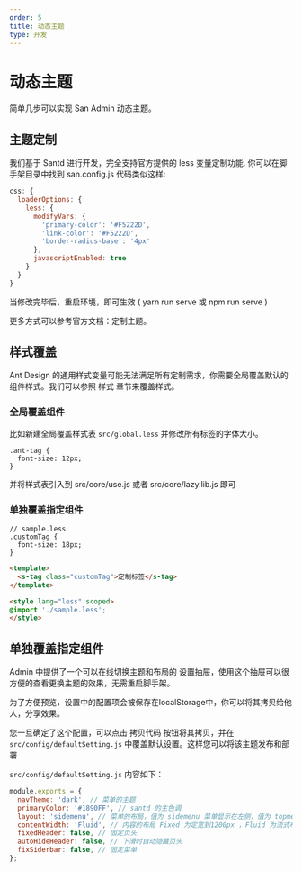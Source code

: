 ```yaml
---
order: 5
title: 动态主题
type: 开发
---
```


# 动态主题

简单几步可以实现 San Admin 动态主题。

## 主题定制 

我们基于 Santd 进行开发，完全支持官方提供的 less 变量定制功能. 你可以在脚手架目录中找到 san.config.js 代码类似这样:

```js
css: {
  loaderOptions: {
    less: {
      modifyVars: {
        'primary-color': '#F5222D',
        'link-color': '#F5222D',
        'border-radius-base': '4px'
      },
      javascriptEnabled: true
    }
  }
}
```
当修改完毕后，重启环境，即可生效 ( yarn run serve 或 npm run serve )

更多方式可以参考官方文档：定制主题。

## 样式覆盖 

Ant Design 的通用样式变量可能无法满足所有定制需求，你需要全局覆盖默认的组件样式。我们可以参照 样式 章节来覆盖样式。 

### 全局覆盖组件

比如新建全局覆盖样式表 `src/global.less` 并修改所有标签的字体大小。

```less
.ant-tag {
  font-size: 12px;
}
```
并将样式表引入到 src/core/use.js 或者 src/core/lazy.lib.js 即可

### 单独覆盖指定组件
```less
// sample.less
.customTag {
  font-size: 18px;
}
```

```html
<template>
  <s-tag class="customTag">定制标签</s-tag>
</template>

<style lang="less" scoped>
@import './sample.less';
</style>
```
## 单独覆盖指定组件

Admin 中提供了一个可以在线切换主题和布局的 设置抽屉，使用这个抽屉可以很方便的查看更换主题的效果，无需重启脚手架。

为了方便预览，设置中的配置项会被保存在localStorage中，你可以将其拷贝给他人，分享效果。

您一旦确定了这个配置，可以点击 拷贝代码 按钮将其拷贝，并在 `src/config/defaultSetting.js` 中覆盖默认设置。这样您可以将该主题发布和部署

`src/config/defaultSetting.js` 内容如下：

```js
module.exports = {
  navTheme: 'dark', // 菜单的主题
  primaryColor: '#1890FF', // santd 的主色调
  layout: 'sidemenu', // 菜单的布局，值为 sidemenu 菜单显示在左侧，值为 topmenu 菜单显示在顶部
  contentWidth: 'Fluid', // 内容的布局 Fixed 为定宽到1200px ，Fluid 为流式布局。
  fixedHeader: false, // 固定页头
  autoHideHeader: false, // 下滑时自动隐藏页头
  fixSiderbar: false, // 固定菜单
};
```

